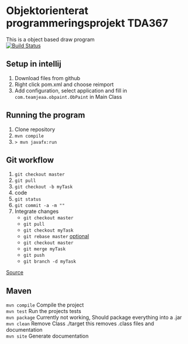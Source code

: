# Objektorienterat programmeringsprojekt TDA367
This is a object based draw program  
[![Build Status](https://travis-ci.com/0x3D/TDA367OOP.svg?branch=master)](https://travis-ci.com/0x3D/TDA367OOP)
## Setup in intellij
1. Download files from github
2. Right click pom.xml and choose reimport
3. Add configuration, select application and fill in `com.teamjeaa.obpaint.ObPaint` in Main Class
## Running the program 
1. Clone repository
2. `mvn compile`
3. `> mvn javafx:run`

## Git workflow
1. `git checkout master`
2. `git pull`
3. `git checkout -b myTask`
4. code
5. `git status`
6. `git commit -a -m ""`
7. Integrate changes 
    * `git checkout master`
    * `git pull`
    * `git checkout myTask`
    * `git rebase master` [optional](https://www.atlassian.com/git/tutorials/rewriting-history/git-rebase)
    * `git checkout master`
    * `git merge myTask`
    * `git push`
    * `git branch -d myTask`

[Source](https://chalmers.instructure.com/courses/10412/assignments/21444)

## Maven
`mvn compile` Compile the project  
`mvn test` Run the projects tests  
`mvn package` Currently not working, Should package everything into a .jar    
`mvn clean` Remove Class ./target this removes .class files and documentation  
`mvn site` Generate documentation
